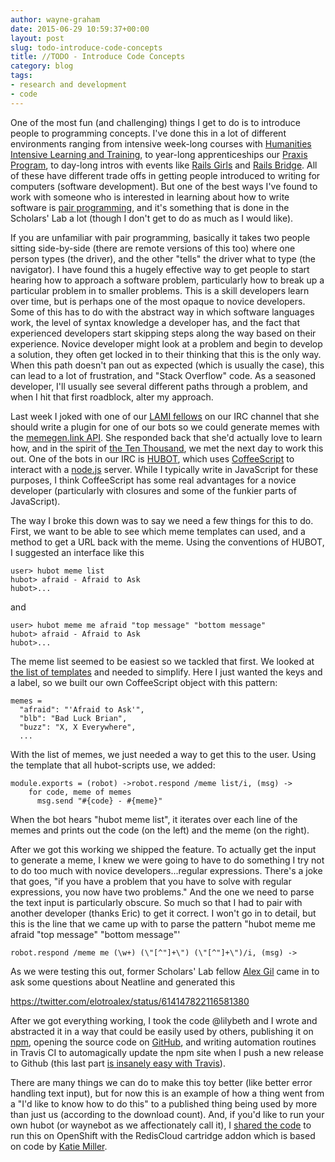 ```yaml
---
author: wayne-graham
date: 2015-06-29 10:59:37+00:00
layout: post
slug: todo-introduce-code-concepts
title: //TODO - Introduce Code Concepts
category: blog
tags:
- research and development
- code
---
```


One of the most fun (and challenging) things I get to do is to introduce people to programming concepts. I've done this in a lot of different environments ranging from intensive week-long courses with [Humanities Intensive Learning and Training](http://www.dhtraining.org/hilt2015/), to year-long apprenticeships our [Praxis Program](https://praxis.scholarslab.org), to day-long intros with events like [Rails Girls](http://railsgirls.com/) and [Rails Bridge](http://www.railsbridge.org/). All of these have different trade offs in getting people introduced to writing for computers (software development). But one of the best ways I've found to work with someone who is interested in learning about how to write software is [pair programming](https://en.wikipedia.org/wiki/Pair_programming), and it's something that is done in the Scholars' Lab a lot (though I don't get to do as much as I would like).

If you are unfamiliar with pair programming, basically it takes two people sitting side-by-side (there are remote versions of this too) where one person types (the driver), and the other "tells" the driver what to type (the navigator). I have found this a hugely effective way to get people to start hearing how to approach a software problem, particularly how to break up a particular problem in to smaller problems. This is a skill developers learn over time, but is perhaps one of the most opaque to novice developers. Some of this has to do with the abstract way in which software languages work, the level of syntax knowledge a developer has, and the fact that experienced developers start skipping steps along the way based on their experience. Novice developer might look at a problem and begin to develop a solution, they often get locked in to their thinking that this is the only way. When this path doesn't pan out as expected (which is usually the case), this can lead to a lot of frustration, and "Stack Overflow" code. As a seasoned developer, I'll usually see several different paths through a problem, and when I hit that first roadblock, alter my approach.

Last week I joked with one of our [LAMI fellows](http://www.theleadershipalliance.org/Programs/SummerResearch/MellonInitiative/tabid/371/Default.aspx) on our IRC channel that she should write a plugin for one of our bots so we could generate memes with the [memegen.link API](http://memegen.link/). She responded back that she'd actually love to learn how, and in the spirit of [the Ten Thousand](https://xkcd.com/1053/), we met the next day to work this out. One of the bots in our IRC is [HUBOT](https://hubot.github.com/), which uses [CoffeeScript](http://coffeescript.org/) to interact with a [node.js](https://nodejs.org/) server. While I typically write in JavaScript for these purposes, I think CoffeeScript has some real advantages for a novice developer (particularly with closures and some of the funkier parts of JavaScript).

The way I broke this down was to say we need a few things for this to do. First, we want to be able to see which meme templates can used, and a method to get a URL back with the meme. Using the conventions of HUBOT, I suggested an interface like this

```
user> hubot meme list
hubot> afraid - Afraid to Ask
hubot>...
```

and

```
user> hubot meme me afraid "top message" "bottom message"
hubot> afraid - Afraid to Ask
hubot>...
```

The meme list seemed to be easiest so we tackled that first. We looked at [the list of templates](http://memegen.link/templates/) and needed to simplify. Here I just wanted the keys and a label, so we built our own CoffeeScript object with this pattern:

```
memes =
  "afraid": "'Afraid to Ask'",
  "blb": "Bad Luck Brian",
  "buzz": "X, X Everywhere",
  ...
```

With the list of memes, we just needed a way to get this to the user. Using the template that all hubot-scripts use, we added:

```
module.exports = (robot) ->robot.respond /meme list/i, (msg) ->
    for code, meme of memes
      msg.send "#{code} - #{meme}"
```

When the bot hears "hubot meme list", it iterates over each line of the memes and prints out the code (on the left) and the meme (on the right).

After we got this working we shipped the feature. To actually get the input to generate a meme, I knew we were going to have to do something I try not to do too much with novice developers...regular expressions. There's a joke that goes, "if you have a problem that you have to solve with regular expressions, you now have two problems." And the one we need to parse the text input is particularly obscure. So much so that I had to pair with another developer (thanks Eric) to get it correct. I won't go in to detail, but this is the line that we came up with to parse the pattern "hubot meme me afraid "top message" "bottom message"'

```
robot.respond /meme me (\w+) (\"[^"]+\") (\"[^"]+\")/i, (msg) ->
```

As we were testing this out, former Scholars' Lab fellow [Alex Gil](https://twitter.com/elotroalex) came in to ask some questions about Neatline and generated this

https://twitter.com/elotroalex/status/614147822116581380

After we got everything working, I took the code @lilybeth and I wrote and abstracted it in a way that could be easily used by others, publishing it on [npm](https://www.npmjs.com/package/hubot-memes), opening the source code on [GitHub](https://github.com/waynegraham/hubot-memes), and writing automation routines in Travis CI to automagically update the npm site when I push a new release to Github (this last part [is insanely easy with Travis](https://github.com/waynegraham/hubot-memes/blob/master/.travis.yml#L6-L13)).

There are many things we can do to make this toy better (like better error handling text input), but for now this is an example of how a thing went from a "I'd like to know how to do this" to a published thing being used by more than just us (according to the download count). And, if you'd like to run your own hubot (or waynebot as we affectionately call it), I [shared the code](https://github.com/waynegraham/waynebot-openshift) to run this on OpenShift with the RedisCloud cartridge addon which is based on code by [Katie Miller](https://github.com/codemiller/hubot-openshift).
